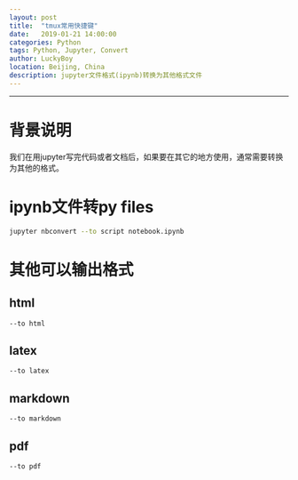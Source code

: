 ```yaml
---
layout: post
title:  "tmux常用快捷键"
date:   2019-01-21 14:00:00
categories: Python
tags: Python, Jupyter, Convert
author: LuckyBoy
location: Beijing, China
description: jupyter文件格式(ipynb)转换为其他格式文件
---
```

---

# 背景说明

我们在用jupyter写完代码或者文档后，如果要在其它的地方使用，通常需要转换为其他的格式。

# ipynb文件转py files

```bash
jupyter nbconvert --to script notebook.ipynb
```

# 其他可以输出格式

## html

```--to html```

## latex

```--to latex```

## markdown

```--to markdown```

## pdf

```--to pdf```